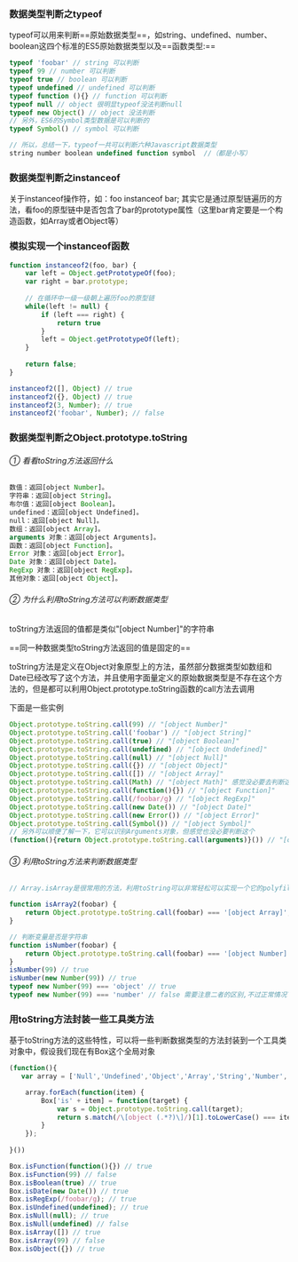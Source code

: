 ﻿### 数据类型判断之typeof
typeof可以用来判断==原始数据类型==，如string、undefined、number、boolean这四个标准的ES5原始数据类型以及==函数类型:==

```javascript
typeof 'foobar' // string 可以判断
typeof 99 // number 可以判断
typeof true // boolean 可以判断
typeof undefined // undefined 可以判断
typeof function (){} // function 可以判断
typeof null // object 很明显typeof没法判断null
typeof new Object() // object 没法判断
// 另外，ES6的Symbol类型数据是可以判断的
typeof Symbol() // symbol 可以判断

// 所以，总结一下，typeof一共可以判断六种Javascript数据类型
string number boolean undefined function symbol  //（都是小写）
```


### 数据类型判断之instanceof
关于instanceof操作符，如：foo instanceof bar; 其实它是通过原型链遍历的方法，看foo的原型链中是否包含了bar的prototype属性（这里bar肯定要是一个构造函数，如Array或者Object等）

### 模拟实现一个instanceof函数

```javascript
function instanceof2(foo, bar) {
    var left = Object.getPrototypeOf(foo);
    var right = bar.prototype;
    
    // 在循环中一级一级朝上遍历foo的原型链
    while(left != null) {
        if (left === right) {
            return true
        }
        left = Object.getPrototypeOf(left);
    }
    
    return false;
}

instanceof2([], Object) // true
instanceof2({}, Object) // true
instanceof2(3, Number); // true
instanceof2('foobar', Number); // false
```

### 数据类型判断之Object.prototype.toString
###### ① 看看toString方法返回什么

```javascript
数值：返回[object Number]。
字符串：返回[object String]。
布尔值：返回[object Boolean]。
undefined：返回[object Undefined]。
null：返回[object Null]。
数组：返回[object Array]。
arguments 对象：返回[object Arguments]。
函数：返回[object Function]。
Error 对象：返回[object Error]。
Date 对象：返回[object Date]。
RegExp 对象：返回[object RegExp]。
其他对象：返回[object Object]。
```

###### ② 为什么利用toString方法可以判断数据类型
toString方法返回的值都是类似"[object Number]"的字符串

==同一种数据类型toString方法返回的值是固定的==

toString方法是定义在Object对象原型上的方法，虽然部分数据类型如数组和Date已经改写了这个方法，并且使用字面量定义的原始数据类型是不存在这个方法的，但是都可以利用Object.prototype.toString函数的call方法去调用

下面是一些实例

```javascript
Object.prototype.toString.call(99) // "[object Number]"
Object.prototype.toString.call('foobar') // "[object String]"
Object.prototype.toString.call(true) // "[object Boolean]"
Object.prototype.toString.call(undefined) // "[object Undefined]"
Object.prototype.toString.call(null) // "[object Null]"
Object.prototype.toString.call({}) // "[object Object]"
Object.prototype.toString.call([]) // "[object Array]"
Object.prototype.toString.call(Math) // "[object Math]" 感觉没必要去判断这个
Object.prototype.toString.call(function(){}) // "[object Function]"
Object.prototype.toString.call(/foobar/g) // "[object RegExp]"
Object.prototype.toString.call(new Date()) // "[object Date]"
Object.prototype.toString.call(new Error()) // "[object Error]"
Object.prototype.toString.call(Symbol()) // "[object Symbol]"
// 另外可以顺便了解一下，它可以识别Arguments对象，但感觉也没必要判断这个
(function(){return Object.prototype.toString.call(arguments)}()) // "[object Arguments]"
```

###### ③ 利用toString方法来判断数据类型

```javascript
// Array.isArray是很常用的方法，利用toString可以非常轻松可以实现一个它的polyfill

function isArray2(foobar) {
    return Object.prototype.toString.call(foobar) === '[object Array]';
}

// 判断变量是否是字符串
function isNumber(foobar) {
    return Object.prototype.toString.call(foobar) === '[object Number]';
}
isNumber(99) // true
isNumber(new Number(99)) // true
typeof new Number(99) === 'object' // true
typeof new Number(99) === 'number' // false 需要注意二者的区别,不过正常情况下是不会用构造函数去生成数字等原始数据的

```


### 用toString方法封装一些工具类方法
基于toString方法的这些特性，可以将一些判断数据类型的方法封装到一个工具类对象中，假设我们现在有Box这个全局对象

```javascript
(function(){
   var array = ['Null','Undefined','Object','Array','String','Number', 'Boolean','Function','RegExp','Date']; 

    array.forEach(function(item) {
        Box['is' + item] = function(target) {
            var s = Object.prototype.toString.call(target);
            return s.match(/\[object (.*?)\]/)[1].toLowerCase() === item.toLowerCase();
        }
    });
 
}())

Box.isFunction(function(){}) // true
Box.isFunction(99) // false
Box.isBoolean(true) // true
Box.isDate(new Date()) // true
Box.isRegExp(/foobar/g); // true
Box.isUndefined(undefined); // true
Box.isNull(null); // true
Box.isNull(undefined) // false
Box.isArray([]) // true
Box.isArray(99) // false
Box.isObject({}) // true
```


